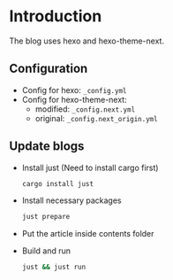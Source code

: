 # Introduction

The blog uses hexo and hexo-theme-next.

## Configuration

* Config for hexo: `_config.yml`
* Config for hexo-theme-next:
  * modified: `_config.next.yml`
  * original: `_config.next_origin.yml`

## Update blogs

* Install just (Need to install cargo first)

   ```bash
   cargo install just
   ```

* Install necessary packages

   ```bash
   just prepare
   ```

* Put the article inside contents folder

* Build and run

  ```bash
  just && just run
  ```

